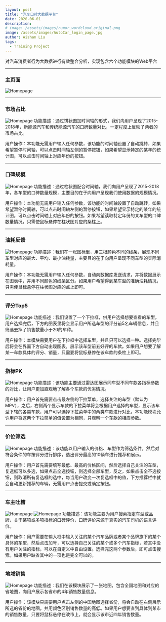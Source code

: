 ```yaml
---
layout: post
title: "汽车口碑大数据平台"
date: 2020-06-01
description: 
# image: /assets/images/rumor_wordcloud_original.png
image: /assets/images/AutoCar_login_page.jpg
author: Aishan Liu
tags:
  - Training Project
---
```

对汽车消费者行为大数据进行有效整合分析，实现包含六个功能模块的Web平台

---

### 主页面
![Homepage](/assets/images/AutoCar_index_page.jpg)

*****

### 市场占比
![Homepage](/assets/images/AutoCar_marketRate_pieChart_page.jpg)
功能描述：通过饼状图加时间轴的形式，我们向用户呈现了2015-2018年，新能源汽车和传统能源汽车的口碑数量对比，一定程度上反映了两者的市场占比。  

用户操作：本功能无需用户输入任何参数，该功能的时间轴设置了自动跳转，如果希望暂停时间轴，可以点击时间轴左侧的暂停按钮，如果希望显示特定的某年的统计图，可以点击时间轴上对应年份的按钮。

*****

### 口碑规模
![Homepage](/assets/images/AutoCar_userComment_barChart_page.jpg)
功能描述：通过柱状图配合时间轴，我们向用户呈现了2015-2018年，各车型的口碑数量规模，主要目的在于向用户呈现我们使用数据的规模情况。

用户操作：本功能无需用户输入任何参数，该功能的时间轴设置了自动跳转，如果希望暂停时间轴，可以点击时间轴左侧的暂停按钮，如果希望显示特定的某年的统计图，可以点击时间轴上对应年份的按钮。如果希望读取特定年份的某车型的口碑数量情况，只需使鼠标悬停在柱状图对应的条柱上。

*****

### 油耗反馈
![Homepage](/assets/images/AutoCar_youhao_lineGraph_page.jpg)
功能描述：我们在一张图标里，用三根颜色不同的线条，展现不同车型对应的最大、平均、最小油耗量，主要目的在于向用户呈现不同车型的实际消耗量。

用户操作：本功能无需用户输入任何参数，自动向数据库发送请求，并将数据展示在图表中，并用不同颜色的线条区分。如果用户希望得到某车型的准确油耗情况，只需使鼠标悬停在柱状图对应的点上即可。

*****

### 评分Top5
![Homepage](/assets/images/AutoCar_grade_TopFive_page.jpg)
功能描述：我们设置了一个下拉框，供用户选择想要查看的车型。用户选择完后，下方的图表里将会显示用户所选车型的评分前5名车辆信息，并且筛选去掉了销售数量小于20的车种。

用户操作：本模块需要用户在下拉框中选择车型，并且只可以选择一种。选择完毕后将会在界面下方自动出现图表，展示该车型前五好评的车款。如果用户想要了解某一车款具体的评分、销量，只需要将鼠标悬停在该车款的条柱上即可。

*****

### 指标PK
![Homepage](/assets/images/AutoCar_metrics_pk_page.jpg)
功能描述：该功能主要通过雷达图展示同车型不同车款各指标参数的对比，让用户更加直观地了解各个车款的优劣情况。

用户操作：用户首先需要点击最左侧的下拉菜单，选择关注的车型（默认为MPV），之后，右侧两个显示车款的下拉菜单将会根据用户选择的车型，显示该车型下辖的各类车款，用户可以选择下拉菜单中的两类车款进行对比，本功能模块允许用户将这两个下拉菜单的值设置为相同，只观察一个车款的相应参数。

*****

### 价位筛选
![Homepage](/assets/images/AutoCar_price_page.jpg)
功能描述：该功能以用户输入的价格、车型作为筛选条件，然后对符合条件的车按评分进行排序，选出评分最高的10辆车进行推荐和展示。

用户操作：用户首先需要填写最低、最高的价格区间，然后选择自己关注的车型，复选框可以多选，如果点击全选按钮，则选择全部车型，反之，如果点击全不选按钮，则取消所有复选框的选中，每当用户改变一次复选框中的值，下方推荐栏中就会自动更新推荐的车辆，无需用户点击提交或确定按钮。

*****

### 车主吐槽
![Homepage](/assets/images/AutoCar_user_tweet_page.jpg)
![Homepage](/assets/images/AutoCar_user_tweet_page_2.jpg)
功能描述：该功能主要为用户搜索指定车型或品牌，关于某项或多项指标的口碑评价，口碑评价来源于真实的汽车司机的语言评价。

用户操作：用户需要在输入框中输入关注的某个汽车品牌或者某个品牌旗下的某个具体的车型，然后点击加号，可以选择自己关注的某个或多个汽车指标，若其中没有用户关注的指标，可以在自定义中自由设置。选择完这两个参数后，即可点击搜索。如果用户缺省其中的一项也是完全可以的。

*****

### 地域销售
![Homepage](/assets/images/AutoCar_area_page.jpg)
功能描述：我们在该模块展示了一张地图，包含全国地图和对应的省地图，向用户展示各省市的4年销售数量信息。

用户操作：该模块只需要用户点击左侧的中国地图选择省份，将会自动在右侧展示所选的省份的地图，并用颜色区别销售数量的高低。如果用户想要直到具体到某市的销售数量，只要将鼠标悬停在改市上，就会显示该市近四年销售数量。